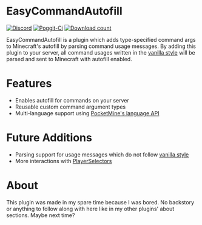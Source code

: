 # EasyCommandAutofill
[![Discord](https://img.shields.io/badge/chat-on%20discord-7289da.svg)](https://discord.gg/R7kdetE)
[![Poggit-Ci](https://poggit.pmmp.io/ci.shield/jasonwynn10/EasyCommandAutofill/EasyCommandAutofill)](https://poggit.pmmp.io/ci/jasonwynn10/EasyCommandAutofill/EasyCommandAutofill)
[![Download count](https://poggit.pmmp.io/shield.dl.total/EasyCommandAutofill)](https://poggit.pmmp.io/p/EasyCommandAutofill)

EasyCommandAutofill is a plugin which adds type-specified command args to Minecraft's autofill by parsing command usage messages. By adding this plugin to your server, all command usages written in the [vanilla style](https://docs.microsoft.com/en-us/minecraft/creator/documents/commandsintroduction#command-syntax) will be parsed and sent to Minecraft with autofill enabled.

# Features
* Enables autofill for commands on your server
* Reusable custom command argument types
* Multi-language support using [PocketMine's language API](https://github.com/pmmp/PocketMine-MP/tree/59de045ecbacfb9acc297e75170819727d68ae09/src/lang)

# Future Additions
* Parsing support for usage messages which do not follow [vanilla style](https://docs.microsoft.com/en-us/minecraft/creator/documents/commandsintroduction#command-syntax)
* More interactions with [PlayerSelectors](https://poggit.pmmp.io/p/PlayerSelectors)

# About
This plugin was made in my spare time because I was bored. No backstory or anything to follow along with here like in my other plugins' about sections. Maybe next time?
